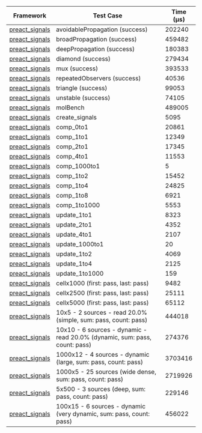 | Framework | Test Case | Time (μs) |
| --- | --- | --- |
| [preact_signals](https://pub.dev/packages/preact_signals) | avoidablePropagation (success) | 202240 |
| [preact_signals](https://pub.dev/packages/preact_signals) | broadPropagation (success) | 459482 |
| [preact_signals](https://pub.dev/packages/preact_signals) | deepPropagation (success) | 180383 |
| [preact_signals](https://pub.dev/packages/preact_signals) | diamond (success) | 279434 |
| [preact_signals](https://pub.dev/packages/preact_signals) | mux (success) | 393533 |
| [preact_signals](https://pub.dev/packages/preact_signals) | repeatedObservers (success) | 40536 |
| [preact_signals](https://pub.dev/packages/preact_signals) | triangle (success) | 99053 |
| [preact_signals](https://pub.dev/packages/preact_signals) | unstable (success) | 74105 |
| [preact_signals](https://pub.dev/packages/preact_signals) | molBench | 489005 |
| [preact_signals](https://pub.dev/packages/preact_signals) | create_signals | 5095 |
| [preact_signals](https://pub.dev/packages/preact_signals) | comp_0to1 | 20861 |
| [preact_signals](https://pub.dev/packages/preact_signals) | comp_1to1 | 12349 |
| [preact_signals](https://pub.dev/packages/preact_signals) | comp_2to1 | 17345 |
| [preact_signals](https://pub.dev/packages/preact_signals) | comp_4to1 | 11553 |
| [preact_signals](https://pub.dev/packages/preact_signals) | comp_1000to1 | 5 |
| [preact_signals](https://pub.dev/packages/preact_signals) | comp_1to2 | 15452 |
| [preact_signals](https://pub.dev/packages/preact_signals) | comp_1to4 | 24825 |
| [preact_signals](https://pub.dev/packages/preact_signals) | comp_1to8 | 6921 |
| [preact_signals](https://pub.dev/packages/preact_signals) | comp_1to1000 | 5553 |
| [preact_signals](https://pub.dev/packages/preact_signals) | update_1to1 | 8323 |
| [preact_signals](https://pub.dev/packages/preact_signals) | update_2to1 | 4352 |
| [preact_signals](https://pub.dev/packages/preact_signals) | update_4to1 | 2107 |
| [preact_signals](https://pub.dev/packages/preact_signals) | update_1000to1 | 20 |
| [preact_signals](https://pub.dev/packages/preact_signals) | update_1to2 | 4069 |
| [preact_signals](https://pub.dev/packages/preact_signals) | update_1to4 | 2125 |
| [preact_signals](https://pub.dev/packages/preact_signals) | update_1to1000 | 159 |
| [preact_signals](https://pub.dev/packages/preact_signals) | cellx1000 (first: pass, last: pass) | 9482 |
| [preact_signals](https://pub.dev/packages/preact_signals) | cellx2500 (first: pass, last: pass) | 25111 |
| [preact_signals](https://pub.dev/packages/preact_signals) | cellx5000 (first: pass, last: pass) | 65112 |
| [preact_signals](https://pub.dev/packages/preact_signals) | 10x5 - 2 sources - read 20.0% (simple, sum: pass, count: pass) | 444018 |
| [preact_signals](https://pub.dev/packages/preact_signals) | 10x10 - 6 sources - dynamic - read 20.0% (dynamic, sum: pass, count: pass) | 274376 |
| [preact_signals](https://pub.dev/packages/preact_signals) | 1000x12 - 4 sources - dynamic (large, sum: pass, count: pass) | 3703416 |
| [preact_signals](https://pub.dev/packages/preact_signals) | 1000x5 - 25 sources (wide dense, sum: pass, count: pass) | 2719926 |
| [preact_signals](https://pub.dev/packages/preact_signals) | 5x500 - 3 sources (deep, sum: pass, count: pass) | 229146 |
| [preact_signals](https://pub.dev/packages/preact_signals) | 100x15 - 6 sources - dynamic (very dynamic, sum: pass, count: pass) | 456022 |
